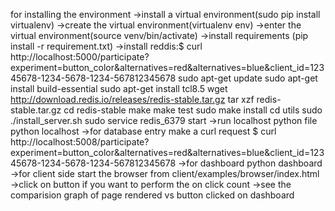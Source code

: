 for installing the environment
->install a virtual environment(sudo pip install virtualenv)
->create the virtual environment(virtualenv env)
->enter the virtual environment(source venv/bin/activate)
->install requirements (pip install -r requirement.txt)
->install reddis:$ curl http://localhost:5000/participate?experiment=button_color&alternatives=red&alternatives=blue&client_id=12345678-1234-5678-1234-567812345678
    sudo apt-get update
    sudo apt-get install build-essential
    sudo apt-get install tcl8.5
    wget http://download.redis.io/releases/redis-stable.tar.gz
    tar xzf redis-stable.tar.gz
    cd redis-stable
    make
    make test
    sudo make install
    cd utils
    sudo ./install_server.sh
    sudo service redis_6379 start
->run localhost python file 
    python localhost
->for database entry make a curl request
    $ curl http://localhost:5008/participate?experiment=button_color&alternatives=red&alternatives=blue&client_id=12345678-1234-5678-1234-567812345678
->for dashboard 
    python dashboard
->for client side start the browser from client/examples/browser/index.html
->click on button if you want to perform the on click count
->see the comparision graph of page rendered vs button clicked on dashboard
    